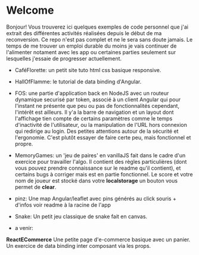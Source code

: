 # Welcome

Bonjour!
Vous trouverez ici quelques exemples de code personnel que j'ai extrait des différentes activités réalisées depuis le début de ma reconversion. Ce repo n'est pas complet et ne le sera sans doute jamais. Le temps de me trouver un emploi durable du moins je vais continuer de l'alimenter notament avec les app ou certaines parties seulement sur lesquelles j'essaie de progresser actuellement.

- CaféFlorette: un petit site tuto html css basique responsive.
- HallOfFlamme: le tutorial de data binding d'Angular.
- FOS: une partie d'application back en NodeJS avec un routeur dynamique securisé par token, associé à un client Angular qui pour l'instant ne présente que peu ou pas de fonctionnalités cependant, l'intérêt est ailleurs. Il y'a la barre de navigation et un layout dont l'affichage tien compte de certains paramètres comme le temps d'inactivité de l'utilisateur, ou la manipulation de l'URL hors connexion qui redirige au login. Des petites attentions autour de la sécurité et l'ergonomie. C'est plutôt essayer de faire certe peu, mais fonctionnel et propre.
- MemoryGames: un 'jeu de paires' en vanillaJS fait dans le cadre d'un exercice pour travailler l'algo. Il contient des règles particulières (dont vous pouvez prendre connaissance sur le readme qu'il contient), et certains bugs à corriger mais est en partie fonctionnel. Le score et votre nom de joueur est stocké dans votre **localstorage** un bouton vous permet de **clear**.
- pinz: Une map Angular/leaflet avec pins générés au click souris + d'infos voir readme à la racine de l'app
- Snake: Un petit jeu classique de snake fait en canvas.

- a venir:

**ReactECommerce**
Une petite page d'e-commerce basique avec un panier. Un exercice de data binding inter composant via les props.